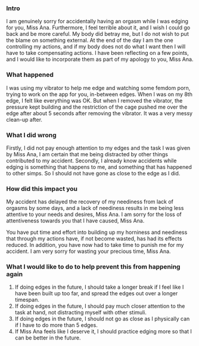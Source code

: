 
### Intro
I am genuinely sorry for accidentally having an orgasm while I was edging for you, Miss Ana. Furthermore, I feel terrible about it, and I wish I could go back and be more careful. My body did betray me, but I do not wish to put the blame on something external. At the end of the day I am the one controlling my actions, and if my body does not do what I want then I will have to take compensating actions. I have been reflecting on a few points, and I would like to incorporate them as part of my apology to you, Miss Ana.

### What happened
I was using my vibrator to help me edge and watching some femdom porn, trying to work on the app for you, in-between edges. When I was on my 8th edge, I felt like everything was OK. But when I removed the vibrator, the pressure kept building and the restriction of the cage pushed me over the edge after about 5 seconds after removing the vibrator. It was a very messy clean-up after.

### What I did wrong
Firstly, I did not pay enough attention to my edges and the task I was given by Miss Ana, I am certain that me being distracted by other things contributed to my accident. Secondly, I already know accidents while edging is something that happens to me, and something that has happened to other simps. So I should not have gone as close to the edge as I did.

### How did this impact you
My accident has delayed the recovery of my neediness from lack of orgasms by some days, and a lack of neediness results in me being less attentive to your needs and desires, Miss Ana. I am sorry for the loss of attentiveness towards you that I have caused, Miss Ana. 

You have put time and effort into building up my horniness and neediness that through my actions have, if not become wasted, has had its effects reduced. In addition, you have now had to take time to punish me for my accident. I am very sorry for wasting your precious time, Miss Ana. 

### What I would like to do to help prevent this from happening again
1. If doing edges in the future, I should take a longer break if I feel like I have been built up too far, and spread the edges out over a longer timespan.
2. If doing edges in the future, I should pay much closer attention to the task at hand, not distracting myself with other stimuli.
3. If doing edges in the future, I should not go as close as I physically can if I have to do more than 5 edges.
4. If Miss Ana feels like I deserve it, I should practice edging more so that I can be better in the future.